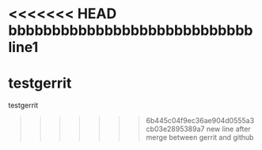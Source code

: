 <<<<<<< HEAD
bbbbbbbbbbbbbbbbbbbbbbbbbbbb
line1
=======
testgerrit
==========

testgerrit
>>>>>>> 6b445c04f9ec36ae904d0555a3cb03e2895389a7
new line
after merge between gerrit and github
